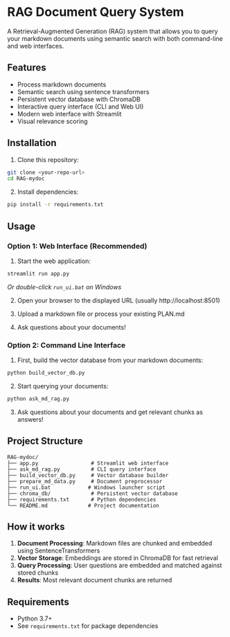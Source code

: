 # RAG Document Query System

A Retrieval-Augmented Generation (RAG) system that allows you to query your markdown documents using semantic search with both command-line and web interfaces.

## Features

-  Process markdown documents
-  Semantic search using sentence transformers
-  Persistent vector database with ChromaDB
-  Interactive query interface (CLI and Web UI)
-  Modern web interface with Streamlit
-  Visual relevance scoring

## Installation

1. Clone this repository:
```bash
git clone <your-repo-url>
cd RAG-mydoc
```

2. Install dependencies:
```bash
pip install -r requirements.txt
```

## Usage

### Option 1: Web Interface (Recommended)

1. Start the web application:
```bash
streamlit run app.py
```
*Or double-click `run_ui.bat` on Windows*

2. Open your browser to the displayed URL (usually http://localhost:8501)

3. Upload a markdown file or process your existing PLAN.md

4. Ask questions about your documents!

### Option 2: Command Line Interface

1. First, build the vector database from your markdown documents:
```bash
python build_vector_db.py
```

2. Start querying your documents:
```bash
python ask_md_rag.py
```

3. Ask questions about your documents and get relevant chunks as answers!

## Project Structure

```
RAG-mydoc/
├── app.py                 # Streamlit web interface
├── ask_md_rag.py          # CLI query interface
├── build_vector_db.py     # Vector database builder
├── prepare_md_data.py     # Document preprocessor
├── run_ui.bat            # Windows launcher script
├── chroma_db/             # Persistent vector database
├── requirements.txt       # Python dependencies
└── README.md             # Project documentation
```

## How it works

1. **Document Processing**: Markdown files are chunked and embedded using SentenceTransformers
2. **Vector Storage**: Embeddings are stored in ChromaDB for fast retrieval
3. **Query Processing**: User questions are embedded and matched against stored chunks
4. **Results**: Most relevant document chunks are returned

## Requirements

- Python 3.7+
- See `requirements.txt` for package dependencies
